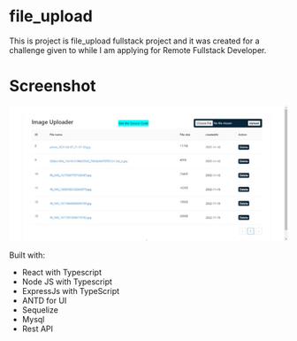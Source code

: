 # file_upload

This is project is file_upload fullstack project and it was created for a challenge given to while I am applying for Remote Fullstack Developer.

# Screenshot

![Screenshot](https://github.com/drjseifu1991/file_upload/blob/master/images/URL_Image.jpg)

Built with:

- React with Typescript
- Node JS with Typescript
- ExpressJs with TypeScript
- ANTD for UI
- Sequelize
- Mysql
- Rest API
